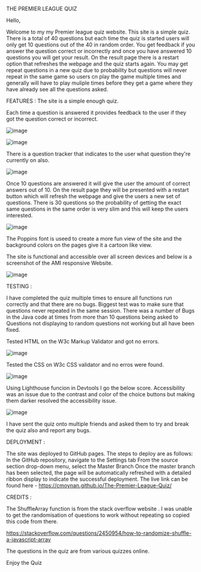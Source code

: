 THE PREMIER LEAGUE QUIZ

Hello,

Welcome to my my Premier league quiz website. This site is a simple quiz. There is a total of 40 questions but each time the quiz is started users will only get 10 questions out of the 40 in random order. You get feedback if you answer the question correct or incorrectly and once you have answered 10 questions you will get your result. On the result page there is a restart option that refreshes the webpage and the quiz starts again. You may get repeat questions in a new quiz due to probability but questions will never repeat in the same game so users cn play the game multiple times and generally will have to play muliple times before they get a game where they have already see all the questions asked.

FEATURES : The site is a simple enough quiz.

Each time a question is answered it provides feedback to the user if they got the question correct or incorrect.

![image](https://github.com/cmoynan/The-Premier-League-Quiz/assets/150179658/88868ad1-3e2d-4e45-9f79-bf096579647e)

![image](https://github.com/cmoynan/The-Premier-League-Quiz/assets/150179658/f912acb8-4b43-4132-9ce5-2718f138f297)



There is a question tracker that indicates to the user what question they're currently on also.

![image](https://github.com/cmoynan/The-Premier-League-Quiz/assets/150179658/cced8f74-ab91-40a7-995e-7003253a14c4)


Once 10 questions are answered it will give the user the amount of correct answers out of 10. On the result page they will be presented with a restart button which will refresh the webpage and give the users a new set of questions. There is 30 questions so the probability of getting the exact same questions in the same order is very slim and this will keep the users interested.

![image](https://github.com/cmoynan/The-Premier-League-Quiz/assets/150179658/cf8cf937-37ad-487a-81dd-876be1e1a685)


The Poppins font is useed to create a more fun view of the site and the background colors on the pages give it a cartoon like view.

The site is functional and accessible over all screen devices and below is a screenshot of the AMI responsive Website.

![image](https://github.com/cmoynan/The-Premier-League-Quiz/assets/150179658/d6032fdf-d845-4bec-ba8c-983667034db3)


TESTING :

I have completed the quiz multiple times to ensure all functions run correctly and that there are no bugs. Biggest test was to make sure that questions never repeated in the same session. There was a number of Bugs in the Java code at times from more than 10 questions being asked to Questions not displaying to random questions not working but all have been fixed.

Tested HTML on the W3c Markup Validator and got no errors.

![image](https://github.com/cmoynan/The-Premier-League-Quiz/assets/150179658/de550618-ea69-4c81-90b9-8f1ac978654a)


Tested the CSS on W3c CSS validator and no erros were found.

![image](https://github.com/cmoynan/The-Premier-League-Quiz/assets/150179658/b7b750d9-df9a-401c-b53a-820818752aaa)

Using Lighthouse funcion in Devtools I go the below score. Accessibility was an issue due to the contrast and color of the choice buttons but making them darker resolved the accessibility issue.

![image](https://github.com/cmoynan/The-Premier-League-Quiz/assets/150179658/57865843-a21d-4c8d-b094-3cd2cb1ae497)

I have sent the quiz onto multiple friends and asked them to try and break the quiz also and report any bugs.

DEPLOYMENT :

The site was deployed to GitHub pages. The steps to deploy are as follows: In the GitHub repository, navigate to the Settings tab From the source section drop-down menu, select the Master Branch Once the master branch has been selected, the page will be automatically refreshed with a detailed ribbon display to indicate the successful deployment. The live link can be found here - https://cmoynan.github.io/The-Premier-League-Quiz/

CREDITS :

The ShuffleArray function is from the stack overflow website . I was unable to get the randomisation of questions to work without repeating so copied this code from there.

https://stackoverflow.com/questions/2450954/how-to-randomize-shuffle-a-javascript-array

The questions in the quiz are from various quizzes online.

Enjoy the Quiz
